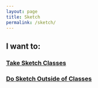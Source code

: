 ```yaml
---
layout: page
title: Sketch
permalink: /sketch/
---
```


## I want to:
### [Take Sketch Classes](/sketch/classes)
### [Do Sketch Outside of Classes](/sketch/outside)